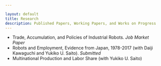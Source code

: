 ```yaml
---

layout: default
title: Research
description: Published Papers, Working Papers, and Works on Progress
---
```


- Trade, Accumulation, and Policies of Industrial Robots. *Job Market Paper*
- Robots and Employment, Evidence from Japan, 1978-2017 (with Daiji Kawaguchi and Yukiko U. Saito). *Submitted*
- Multinational Production and Labor Share (with Yukiko U. Saito)

